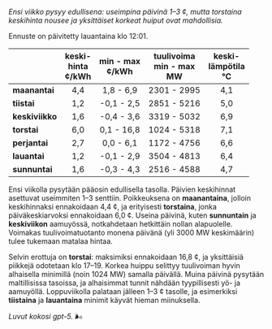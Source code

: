 *Ensi viikko pysyy edullisena: useimpina päivinä 1–3 ¢, mutta torstaina keskihinta nousee ja yksittäiset korkeat huiput ovat mahdollisia.*

Ennuste on päivitetty lauantaina klo 12:01.

|  | keski-<br>hinta<br>¢/kWh | min - max<br>¢/kWh | tuulivoima<br>min - max<br>MW | keski-<br>lämpötila<br>°C |
|:-------------|:----------------:|:----------------:|:-------------:|:-------------:|
| **maanantai** | 4,4 | 1,8 - 6,9 | 2301 - 2995 | 4,1 |
| **tiistai** | 1,2 | -0,1 - 2,5 | 2851 - 5216 | 5,0 |
| **keskiviikko** | 1,6 | -0,4 - 3,6 | 3319 - 5032 | 6,9 |
| **torstai** | 6,0 | 0,1 - 16,8 | 1024 - 5318 | 7,1 |
| **perjantai** | 2,7 | 0,0 - 6,1 | 1172 - 4756 | 6,6 |
| **lauantai** | 1,2 | -0,1 - 2,9 | 3504 - 4813 | 6,4 |
| **sunnuntai** | 1,6 | -0,3 - 4,3 | 2516 - 4588 | 4,7 |

Ensi viikolla pysytään pääosin edullisella tasolla. Päivien keskihinnat asettuvat useimmiten 1–3 senttiin. Poikkeuksena on **maanantaina**, jolloin keskihinnaksi ennakoidaan 4,4 ¢, ja erityisesti **torstaina**, jonka päiväkeskiarvoksi ennakoidaan 6,0 ¢. Useina päivinä, kuten **sunnuntain** ja **keskiviikon** aamuyössä, notkahdetaan hetkittäin nollan alapuolelle. Voimakas tuulivoimatuotanto monena päivänä (yli 3000 MW keskimäärin) tulee tukemaan matalaa hintaa.

Selvin erottuja on **torstai**: maksimiksi ennakoidaan 16,8 ¢, ja yksittäisiä piikkejä odotetaan klo 17–19. Korkea huippu selittyy tuulivoiman hyvin alhaisella minimillä (noin 1024 MW) samalla päivällä. Muina päivinä pysytään maltillisissa tasoissa, ja alhaisimmat tunnit nähdään tyypillisesti yö- ja aamuyöllä. Loppuviikolla palataan jälleen 1–3 ¢ tasolle, ja esimerkiksi **tiistaina** ja **lauantaina** minimit käyvät hieman miinuksella.

*Luvut kokosi gpt-5.* 🌬️

